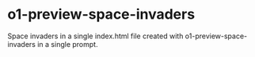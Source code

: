 # o1-preview-space-invaders
Space invaders in a single index.html file created with o1-preview-space-invaders in a single prompt.
